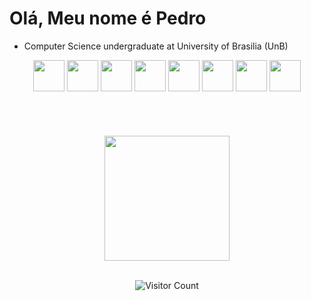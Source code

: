 # **Olá, Meu nome é Pedro**   
- Computer Science undergraduate at University of Brasilia (UnB)

<div align = "center">

<img height="50" width="50" src="https://cdn.jsdelivr.net/gh/devicons/devicon/icons/react/react-original.svg" />
<img height="50" width="50" src="https://cdn.jsdelivr.net/gh/devicons/devicon/icons/nextjs/nextjs-original.svg" /> 
<img height="50" width="50" src="https://cdn.jsdelivr.net/gh/devicons/devicon/icons/python/python-original.svg"/>
<img height="50" width="50" src="https://cdn.jsdelivr.net/gh/devicons/devicon/icons/html5/html5-original.svg"/>
<img height="50" width="50" src="https://cdn.jsdelivr.net/gh/devicons/devicon/icons/css3/css3-original.svg" />
<img height="50" width="50" src="https://cdn.jsdelivr.net/gh/devicons/devicon/icons/java/java-original.svg" />
<img height="50" width="50" src="https://cdn.jsdelivr.net/gh/devicons/devicon/icons/javascript/javascript-original.svg" />
<img height="50" width="50" src="https://cdn.jsdelivr.net/gh/devicons/devicon/icons/typescript/typescript-original.svg" />
          
          

          
                            

</div>
<br></br>
<div align ="center">
<br></br>
<a href="https://github.com/anuraghazra/convoychat">
  <img height=200 align="center" src="https://github-readme-stats.vercel.app/api/top-langs?username=PeCMay2105&langs_count=10&layout=compact&hide_progress=true&card_width=320&theme=dark#gh-dark-mode-only" />
</a>
<br></br>

![Visitor Count](https://profile-counter.glitch.me/PeCMay2105/count.svg)

</div>